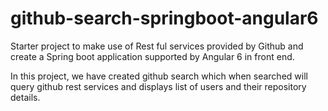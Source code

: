 # github-search-springboot-angular6
Starter project to make use of Rest ful services provided by Github and create a Spring boot application supported by Angular 6 in front end.

In this project, we have created github search which when searched will query github rest services and displays list of users and their repository details.
